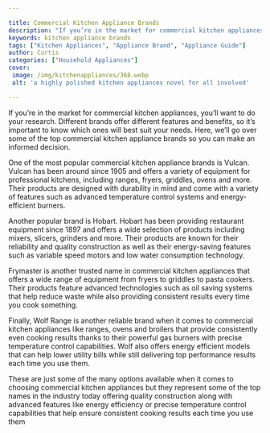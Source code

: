 ```yaml
---

title: Commercial Kitchen Appliance Brands
description: "If you’re in the market for commercial kitchen appliances, you’ll want to do your research. Different brands offer different featu...get more detail"
keywords: kitchen appliance brands
tags: ["Kitchen Appliances", "Appliance Brand", "Appliance Guide"]
author: Curtis
categories: ["Household Appliances"]
cover: 
 image: /img/kitchenappliances/368.webp
 alt: 'a highly polished kitchen appliances novel for all involved'

---
```


If you’re in the market for commercial kitchen appliances, you’ll want to do your research. Different brands offer different features and benefits, so it’s important to know which ones will best suit your needs. Here, we’ll go over some of the top commercial kitchen appliance brands so you can make an informed decision. 

One of the most popular commercial kitchen appliance brands is Vulcan. Vulcan has been around since 1905 and offers a variety of equipment for professional kitchens, including ranges, fryers, griddles, ovens and more. Their products are designed with durability in mind and come with a variety of features such as advanced temperature control systems and energy-efficient burners. 

Another popular brand is Hobart. Hobart has been providing restaurant equipment since 1897 and offers a wide selection of products including mixers, slicers, grinders and more. Their products are known for their reliability and quality construction as well as their energy-saving features such as variable speed motors and low water consumption technology. 

Frymaster is another trusted name in commercial kitchen appliances that offers a wide range of equipment from fryers to griddles to pasta cookers. Their products feature advanced technologies such as oil saving systems that help reduce waste while also providing consistent results every time you cook something. 

Finally, Wolf Range is another reliable brand when it comes to commercial kitchen appliances like ranges, ovens and broilers that provide consistently even cooking results thanks to their powerful gas burners with precise temperature control capabilities. Wolf also offers energy efficient models that can help lower utility bills while still delivering top performance results each time you use them. 

These are just some of the many options available when it comes to choosing commercial kitchen appliances but they represent some of the top names in the industry today offering quality construction along with advanced features like energy efficiency or precise temperature control capabilities that help ensure consistent cooking results each time you use them
